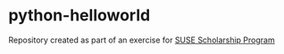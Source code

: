 # python-helloworld
Repository created as part of an exercise for [SUSE Scholarship Program](https://www.udacity.com/scholarships/suse-cloud-native-foundations-scholarship)

